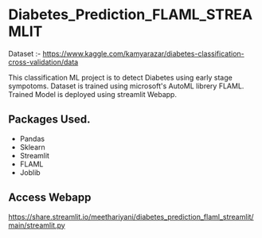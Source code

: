 # Diabetes_Prediction_FLAML_STREAMLIT

Dataset :- https://www.kaggle.com/kamyarazar/diabetes-classification-cross-validation/data

This classification ML project is to detect Diabetes using early stage sympotoms.
Dataset is trained using microsoft's AutoML librery FLAML.
Trained Model is deployed using streamlit Webapp.

## Packages Used.

- Pandas
- Sklearn
- Streamlit
- FLAML
- Joblib

## Access Webapp
https://share.streamlit.io/meethariyani/diabetes_prediction_flaml_streamlit/main/streamlit.py
